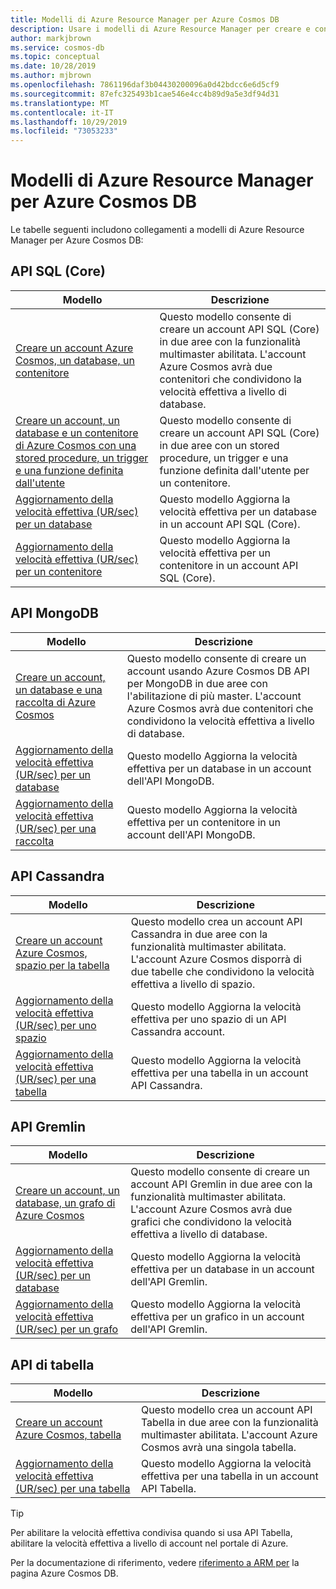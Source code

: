 ```yaml
---
title: Modelli di Azure Resource Manager per Azure Cosmos DB
description: Usare i modelli di Azure Resource Manager per creare e configurare Azure Cosmos DB.
author: markjbrown
ms.service: cosmos-db
ms.topic: conceptual
ms.date: 10/28/2019
ms.author: mjbrown
ms.openlocfilehash: 7861196daf3b04430200096a0d42bdcc6e6d5cf9
ms.sourcegitcommit: 87efc325493b1cae546e4cc4b89d9a5e3df94d31
ms.translationtype: MT
ms.contentlocale: it-IT
ms.lasthandoff: 10/29/2019
ms.locfileid: "73053233"
---
```

# <a name="azure-resource-manager-templates-for-azure-cosmos-db"></a>Modelli di Azure Resource Manager per Azure Cosmos DB

Le tabelle seguenti includono collegamenti a modelli di Azure Resource Manager per Azure Cosmos DB:

## <a name="sql-core-api"></a>API SQL (Core)

|**Modello**|**Descrizione**|
|---|---|
|[Creare un account Azure Cosmos, un database, un contenitore](manage-sql-with-resource-manager.md#create-resource) | Questo modello consente di creare un account API SQL (Core) in due aree con la funzionalità multimaster abilitata. L'account Azure Cosmos avrà due contenitori che condividono la velocità effettiva a livello di database. |
|[Creare un account, un database e un contenitore di Azure Cosmos con una stored procedure, un trigger e una funzione definita dall'utente](manage-sql-with-resource-manager.md#create-sproc) | Questo modello consente di creare un account API SQL (Core) in due aree con un stored procedure, un trigger e una funzione definita dall'utente per un contenitore. |
|[Aggiornamento della velocità effettiva (UR/sec) per un database](manage-sql-with-resource-manager.md#database-ru-update) | Questo modello Aggiorna la velocità effettiva per un database in un account API SQL (Core). |
|[Aggiornamento della velocità effettiva (UR/sec) per un contenitore](manage-sql-with-resource-manager.md#container-ru-update) | Questo modello Aggiorna la velocità effettiva per un contenitore in un account API SQL (Core). |

## <a name="mongodb-api"></a>API MongoDB

|**Modello**|**Descrizione**|
|---| ---|
|[Creare un account, un database e una raccolta di Azure Cosmos](manage-mongodb-with-resource-manager.md#create-resource) | Questo modello consente di creare un account usando Azure Cosmos DB API per MongoDB in due aree con l'abilitazione di più master. L'account Azure Cosmos avrà due contenitori che condividono la velocità effettiva a livello di database. |
|[Aggiornamento della velocità effettiva (UR/sec) per un database](manage-mongodb-with-resource-manager.md#database-ru-update) | Questo modello Aggiorna la velocità effettiva per un database in un account dell'API MongoDB. |
|[Aggiornamento della velocità effettiva (UR/sec) per una raccolta](manage-mongodb-with-resource-manager.md#collection-ru-update) | Questo modello Aggiorna la velocità effettiva per un contenitore in un account dell'API MongoDB. |

## <a name="cassandra-api"></a>API Cassandra

|**Modello**|**Descrizione**|
|---| ---|
|[Creare un account Azure Cosmos, spazio per la tabella](manage-cassandra-with-resource-manager.md#create-resource) | Questo modello crea un account API Cassandra in due aree con la funzionalità multimaster abilitata. L'account Azure Cosmos disporrà di due tabelle che condividono la velocità effettiva a livello di spazio. |
|[Aggiornamento della velocità effettiva (UR/sec) per uno spazio](manage-cassandra-with-resource-manager.md#keyspace-ru-update) | Questo modello Aggiorna la velocità effettiva per uno spazio di un API Cassandra account. |
|[Aggiornamento della velocità effettiva (UR/sec) per una tabella](manage-cassandra-with-resource-manager.md#table-ru-update) | Questo modello Aggiorna la velocità effettiva per una tabella in un account API Cassandra. |

## <a name="gremlin-api"></a>API Gremlin

|**Modello**|**Descrizione**|
|---| ---|
|[Creare un account, un database, un grafo di Azure Cosmos](manage-gremlin-with-resource-manager.md#create-resource) | Questo modello consente di creare un account API Gremlin in due aree con la funzionalità multimaster abilitata. L'account Azure Cosmos avrà due grafici che condividono la velocità effettiva a livello di database. |
|[Aggiornamento della velocità effettiva (UR/sec) per un database](manage-gremlin-with-resource-manager.md#database-ru-update) | Questo modello Aggiorna la velocità effettiva per un database in un account dell'API Gremlin. |
|[Aggiornamento della velocità effettiva (UR/sec) per un grafo](manage-gremlin-with-resource-manager.md#graph-ru-update) | Questo modello Aggiorna la velocità effettiva per un grafico in un account dell'API Gremlin. |

## <a name="table-api"></a>API di tabella

|**Modello**|**Descrizione**|
|---| ---|
|[Creare un account Azure Cosmos, tabella](manage-table-with-resource-manager.md#create-resource) | Questo modello crea un account API Tabella in due aree con la funzionalità multimaster abilitata. L'account Azure Cosmos avrà una singola tabella. |
|[Aggiornamento della velocità effettiva (UR/sec) per una tabella](manage-table-with-resource-manager.md#table-ru-update) | Questo modello Aggiorna la velocità effettiva per una tabella in un account API Tabella. |

> [!TIP]
> Per abilitare la velocità effettiva condivisa quando si usa API Tabella, abilitare la velocità effettiva a livello di account nel portale di Azure.

Per la documentazione di riferimento, vedere [riferimento a ARM per](/azure/templates/microsoft.documentdb/allversions) la pagina Azure Cosmos DB.
